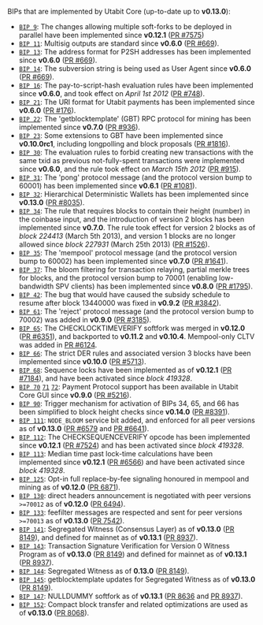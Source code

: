 BIPs that are implemented by Utabit Core (up-to-date up to **v0.13.0**):

* [`BIP 9`](https://github.com/utabit/bips/blob/master/bip-0009.mediawiki): The changes allowing multiple soft-forks to be deployed in parallel have been implemented since **v0.12.1**  ([PR #7575](https://github.com/utabit/utabit/pull/7575))
* [`BIP 11`](https://github.com/utabit/bips/blob/master/bip-0011.mediawiki): Multisig outputs are standard since **v0.6.0** ([PR #669](https://github.com/utabit/utabit/pull/669)).
* [`BIP 13`](https://github.com/utabit/bips/blob/master/bip-0013.mediawiki): The address format for P2SH addresses has been implemented since **v0.6.0** ([PR #669](https://github.com/utabit/utabit/pull/669)).
* [`BIP 14`](https://github.com/utabit/bips/blob/master/bip-0014.mediawiki): The subversion string is being used as User Agent since **v0.6.0** ([PR #669](https://github.com/utabit/utabit/pull/669)).
* [`BIP 16`](https://github.com/utabit/bips/blob/master/bip-0016.mediawiki): The pay-to-script-hash evaluation rules have been implemented since **v0.6.0**, and took effect on *April 1st 2012* ([PR #748](https://github.com/utabit/utabit/pull/748)).
* [`BIP 21`](https://github.com/utabit/bips/blob/master/bip-0021.mediawiki): The URI format for Utabit payments has been implemented since **v0.6.0** ([PR #176](https://github.com/utabit/utabit/pull/176)).
* [`BIP 22`](https://github.com/utabit/bips/blob/master/bip-0022.mediawiki): The 'getblocktemplate' (GBT) RPC protocol for mining has been implemented since **v0.7.0** ([PR #936](https://github.com/utabit/utabit/pull/936)).
* [`BIP 23`](https://github.com/utabit/bips/blob/master/bip-0023.mediawiki): Some extensions to GBT have been implemented since **v0.10.0rc1**, including longpolling and block proposals ([PR #1816](https://github.com/utabit/utabit/pull/1816)).
* [`BIP 30`](https://github.com/utabit/bips/blob/master/bip-0030.mediawiki): The evaluation rules to forbid creating new transactions with the same txid as previous not-fully-spent transactions were implemented since **v0.6.0**, and the rule took effect on *March 15th 2012* ([PR #915](https://github.com/utabit/utabit/pull/915)).
* [`BIP 31`](https://github.com/utabit/bips/blob/master/bip-0031.mediawiki): The 'pong' protocol message (and the protocol version bump to 60001) has been implemented since **v0.6.1** ([PR #1081](https://github.com/utabit/utabit/pull/1081)).
* [`BIP 32`](https://github.com/utabit/bips/blob/master/bip-0032.mediawiki): Hierarchical Deterministic Wallets has been implemented since **v0.13.0** ([PR #8035](https://github.com/utabit/utabit/pull/8035)).
* [`BIP 34`](https://github.com/utabit/bips/blob/master/bip-0034.mediawiki): The rule that requires blocks to contain their height (number) in the coinbase input, and the introduction of version 2 blocks has been implemented since **v0.7.0**. The rule took effect for version 2 blocks as of *block 224413* (March 5th 2013), and version 1 blocks are no longer allowed since *block 227931* (March 25th 2013) ([PR #1526](https://github.com/utabit/utabit/pull/1526)).
* [`BIP 35`](https://github.com/utabit/bips/blob/master/bip-0035.mediawiki): The 'mempool' protocol message (and the protocol version bump to 60002) has been implemented since **v0.7.0** ([PR #1641](https://github.com/utabit/utabit/pull/1641)).
* [`BIP 37`](https://github.com/utabit/bips/blob/master/bip-0037.mediawiki): The bloom filtering for transaction relaying, partial merkle trees for blocks, and the protocol version bump to 70001 (enabling low-bandwidth SPV clients) has been implemented since **v0.8.0** ([PR #1795](https://github.com/utabit/utabit/pull/1795)).
* [`BIP 42`](https://github.com/utabit/bips/blob/master/bip-0042.mediawiki): The bug that would have caused the subsidy schedule to resume after block 13440000 was fixed in **v0.9.2** ([PR #3842](https://github.com/utabit/utabit/pull/3842)).
* [`BIP 61`](https://github.com/utabit/bips/blob/master/bip-0061.mediawiki): The 'reject' protocol message (and the protocol version bump to 70002) was added in **v0.9.0** ([PR #3185](https://github.com/utabit/utabit/pull/3185)).
* [`BIP 65`](https://github.com/utabit/bips/blob/master/bip-0065.mediawiki): The CHECKLOCKTIMEVERIFY softfork was merged in **v0.12.0** ([PR #6351](https://github.com/utabit/utabit/pull/6351)), and backported to **v0.11.2** and **v0.10.4**. Mempool-only CLTV was added in [PR #6124](https://github.com/utabit/utabit/pull/6124).
* [`BIP 66`](https://github.com/utabit/bips/blob/master/bip-0066.mediawiki): The strict DER rules and associated version 3 blocks have been implemented since **v0.10.0** ([PR #5713](https://github.com/utabit/utabit/pull/5713)).
* [`BIP 68`](https://github.com/utabit/bips/blob/master/bip-0068.mediawiki): Sequence locks have been implemented as of **v0.12.1**  ([PR #7184](https://github.com/utabit/utabit/pull/7184)), and have been activated since *block 419328*.
* [`BIP 70`](https://github.com/utabit/bips/blob/master/bip-0070.mediawiki) [`71`](https://github.com/utabit/bips/blob/master/bip-0071.mediawiki) [`72`](https://github.com/utabit/bips/blob/master/bip-0072.mediawiki): Payment Protocol support has been available in Utabit Core GUI since **v0.9.0** ([PR #5216](https://github.com/utabit/utabit/pull/5216)).
* [`BIP 90`](https://github.com/utabit/bips/blob/master/bip-0090.mediawiki): Trigger mechanism for activation of BIPs 34, 65, and 66 has been simplified to block height checks since **v0.14.0** ([PR #8391](https://github.com/utabit/utabit/pull/8391)).
* [`BIP 111`](https://github.com/utabit/bips/blob/master/bip-0111.mediawiki): `NODE_BLOOM` service bit added, and enforced for all peer versions as of **v0.13.0** ([PR #6579](https://github.com/utabit/utabit/pull/6579) and [PR #6641](https://github.com/utabit/utabit/pull/6641)).
* [`BIP 112`](https://github.com/utabit/bips/blob/master/bip-0112.mediawiki): The CHECKSEQUENCEVERIFY opcode has been implemented since **v0.12.1** ([PR #7524](https://github.com/utabit/utabit/pull/7524)) and has been activated since *block 419328*.
* [`BIP 113`](https://github.com/utabit/bips/blob/master/bip-0113.mediawiki): Median time past lock-time calculations have been implemented since **v0.12.1** ([PR #6566](https://github.com/utabit/utabit/pull/6566)) and have been activated since *block 419328*.
* [`BIP 125`](https://github.com/utabit/bips/blob/master/bip-0125.mediawiki): Opt-in full replace-by-fee signaling honoured in mempool and mining as of **v0.12.0** ([PR 6871](https://github.com/utabit/utabit/pull/6871)).
* [`BIP 130`](https://github.com/utabit/bips/blob/master/bip-0130.mediawiki): direct headers announcement is negotiated with peer versions `>=70012` as of **v0.12.0** ([PR 6494](https://github.com/utabit/utabit/pull/6494)).
* [`BIP 133`](https://github.com/utabit/bips/blob/master/bip-0133.mediawiki): feefilter messages are respected and sent for peer versions `>=70013` as of **v0.13.0** ([PR 7542](https://github.com/utabit/utabit/pull/7542)).
* [`BIP 141`](https://github.com/utabit/bips/blob/master/bip-0141.mediawiki): Segregated Witness (Consensus Layer) as of **v0.13.0** ([PR 8149](https://github.com/utabit/utabit/pull/8149)), and defined for mainnet as of **v0.13.1** ([PR 8937](https://github.com/utabit/utabit/pull/8937)).
* [`BIP 143`](https://github.com/utabit/bips/blob/master/bip-0143.mediawiki): Transaction Signature Verification for Version 0 Witness Program as of **v0.13.0** ([PR 8149](https://github.com/utabit/utabit/pull/8149)) and defined for mainnet as of **v0.13.1** ([PR 8937](https://github.com/utabit/utabit/pull/8937)).
* [`BIP 144`](https://github.com/utabit/bips/blob/master/bip-0144.mediawiki): Segregated Witness as of **0.13.0** ([PR 8149](https://github.com/utabit/utabit/pull/8149)).
* [`BIP 145`](https://github.com/utabit/bips/blob/master/bip-0145.mediawiki): getblocktemplate updates for Segregated Witness as of **v0.13.0** ([PR 8149](https://github.com/utabit/utabit/pull/8149)).
* [`BIP 147`](https://github.com/utabit/bips/blob/master/bip-0147.mediawiki): NULLDUMMY softfork as of **v0.13.1** ([PR 8636](https://github.com/utabit/utabit/pull/8636) and [PR 8937](https://github.com/utabit/utabit/pull/8937)).
* [`BIP 152`](https://github.com/utabit/bips/blob/master/bip-0152.mediawiki): Compact block transfer and related optimizations are used as of **v0.13.0** ([PR 8068](https://github.com/utabit/utabit/pull/8068)).
